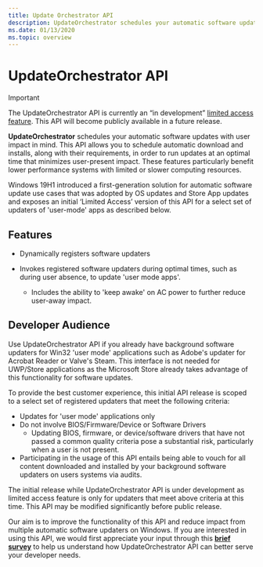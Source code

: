 ```yaml
---
title: Update Orchestrator API
description: UpdateOrchestrator schedules your automatic software updates with user impact in mind. 
ms.date: 01/13/2020
ms.topic: overview
---
```


# UpdateOrchestrator API

> [!IMPORTANT]
> The UpdateOrchestrator API is currently an “in development”  [limited access feature](/uwp/api/windows.applicationmodel.limitedaccessfeatures). This API will become publicly available in a future release.

**UpdateOrchestrator** schedules your automatic software updates with user impact in mind. This API allows you to schedule automatic download and installs, along with their requirements, in order to run updates at an optimal time that minimizes user-present impact. These features particularly benefit lower performance systems with limited or slower computing resources.

Windows 19H1 introduced a first-generation solution for automatic software update use cases that was adopted by OS updates and Store App updates and exposes an initial ‘Limited Access’ version of this API for a select set of  updaters of 'user-mode' apps as described below.

## Features

- Dynamically registers software updaters
 
- Invokes registered software updaters during optimal times, such as during user absence, to update 'user mode apps'.
    - Includes the ability to 'keep awake' on AC power to further reduce user-away impact.

## Developer Audience

Use UpdateOrchestrator API if you already have background software updaters for Win32 'user mode' applications such as Adobe's updater for Acrobat Reader or Valve's Steam. This interface is not needed for UWP/Store applications as the Microsoft Store already takes advantage of this functionality for software updates.

To provide the best customer experience, this initial API release is scoped to a select set of registered updaters that meet the following criteria:


- Updates for 'user mode' applications only
- Do not involve BIOS/Firmware/Device or Software Drivers
    - Updating BIOS, firmware, or device/software drivers that have not passed a common quality criteria pose a substantial risk, particularly when a user is not present. 
- Participating in the usage of this API entails being able to vouch for all content downloaded and installed by your background software updaters on users systems via audits. 

The initial release while UpdateOrchestrator API is under development as limited access feature is only for updaters that meet above criteria at this time.  This API may be modified significantly before public release.

Our aim is to improve the functionality of this API and reduce impact from multiple automatic software updaters on Windows. If you are interested in using this API, we would first appreciate your input through this [**brief survey**](https://aka.ms/UOAPISurvey) to help us understand how UpdateOrchestrator API can better serve your developer needs.

